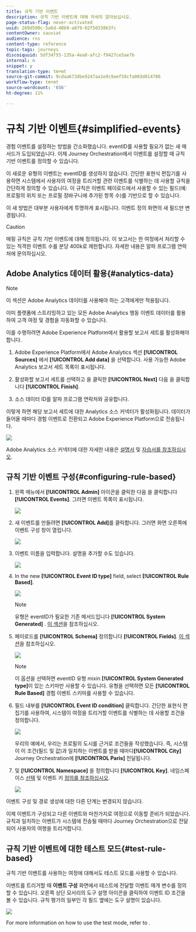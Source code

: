```yaml
---
title: 규칙 기반 이벤트
description: 규칙 기반 이벤트에 대해 자세히 알아보십시오.
page-status-flag: never-activated
uuid: 269d590c-5a6d-40b9-a879-02f5033863fc
contentOwner: sauviat
audience: rns
content-type: reference
topic-tags: journeys
discoiquuid: 5df34f55-135a-4ea8-afc2-f9427ce5ae7b
internal: n
snippet: y
translation-type: tm+mt
source-git-commit: 9cdaa673dbe9247aa1e9c9aef58cfa003d014786
workflow-type: tm+mt
source-wordcount: '656'
ht-degree: 11%

---
```



# 규칙 기반 이벤트{#simplified-events}

경험 이벤트를 설정하는 방법을 간소화했습니다. eventID를 사용할 필요가 없는 새 메서드가 도입되었습니다. 이제 Journey Orchestration에서 이벤트를 설정할 때 규칙 기반 이벤트를 정의할 수 있습니다.

이 새로운 유형의 이벤트는 eventID를 생성하지 않습니다. 간단한 표현식 편집기를 사용하면 시스템에서 사용자의 여정을 트리거할 관련 이벤트를 식별하는 데 사용할 규칙을 간단하게 정의할 수 있습니다. 이 규칙은 이벤트 페이로드에서 사용할 수 있는 필드(예: 프로필의 위치 또는 프로필 장바구니에 추가된 항목 수)를 기반으로 할 수 있습니다.

이 새 방법은 대부분 사용자에게 투명하게 표시됩니다. 이벤트 정의 화면의 새 필드만 변경됩니다.

>[!CAUTION]
>
>매핑 규칙은 규칙 기반 이벤트에 대해 정의됩니다. 이 보고서는 한 여정에서 처리할 수 있는 적격한 이벤트 수를 분당 400k로 제한합니다. 자세한 내용은 알파 프로그램 연락처에 문의하십시오.

## Adobe Analytics 데이터 활용{#analytics-data}

>[!NOTE]
>
>이 섹션은 Adobe Analytics 데이터를 사용해야 하는 고객에게만 적용됩니다.

이미 플랫폼에 스트리밍하고 있는 모든 Adobe Analytics 행동 이벤트 데이터를 활용하여 고객 여정 및 경험을 자동화할 수 있습니다.

이를 수행하려면 Adobe Experience Platform에서 활용할 보고서 세트를 활성화해야 합니다.

1. Adobe Experience Platform에서 Adobe Analytics 섹션 **[!UICONTROL Sources]** 에서 **[!UICONTROL Add data]** 을 선택합니다. 사용 가능한 Adobe Analytics 보고서 세트 목록이 표시됩니다.

1. 활성화할 보고서 세트를 선택하고 을 클릭한 **[!UICONTROL Next]** 다음 을 클릭합니다 **[!UICONTROL Finish]**.

1. 소스 데이터 ID를 알파 프로그램 연락처와 공유합니다.

이렇게 하면 해당 보고서 세트에 대한 Analytics 소스 커넥터가 활성화됩니다. 데이터가 들어올 때마다 경험 이벤트로 전환되고 Adobe Experience Platform으로 전송됩니다.

![](../assets/alpha-event9.png)

Adobe Analytics 소스 커넥터에 대한 자세한 내용은 [설명서](https://docs.adobe.com/help/en/experience-platform/sources/connectors/adobe-applications/analytics.html) 및 [자습서를 참조하십시오](https://docs.adobe.com/content/help/en/experience-platform/sources/ui-tutorials/create/adobe-applications/analytics.html).

## 규칙 기반 이벤트 구성{#configuring-rule-based}

1. 왼쪽 메뉴에서 **[!UICONTROL Admin]** 아이콘을 클릭한 다음 을 클릭합니다 **[!UICONTROL Events]**. 그러면 이벤트 목록이 표시됩니다.

   ![](../assets/alpha-event1.png)

1. 새 이벤트를 만들려면 **[!UICONTROL Add]**&#x200B;를 클릭합니다. 그러면 화면 오른쪽에 이벤트 구성 창이 열립니다.

   ![](../assets/alpha-event2.png)

1. 이벤트 이름을 입력합니다. 설명을 추가할 수도 있습니다.

   ![](../assets/alpha-event3.png)

1. In the new **[!UICONTROL Event ID type]** field, select **[!UICONTROL Rule Based]**.

   ![](../assets/alpha-event4.png)

   >[!NOTE]
   >
   >유형은 eventID가 필요한 기존 메서드입니다 **[!UICONTROL System Generated]** . [이 섹션](../event/about-events.md)을 참조하십시오.

1. 페이로드를 **[!UICONTROL Schema]** 정의합니다 **[!UICONTROL Fields]**. [이 섹션](../event/defining-the-payload-fields.md)을 참조하십시오.

   ![](../assets/alpha-event5.png)

   >[!NOTE]
   >
   >이 옵션을 선택하면 eventID 유형 mixin **[!UICONTROL System Generated type]**&#x200B;이 있는 스키마만 사용할 수 있습니다. 유형을 선택하면 모든 **[!UICONTROL Rule Based]** 경험 이벤트 스키마를 사용할 수 있습니다.

1. 필드 내부를 **[!UICONTROL Event ID condition]** 클릭합니다. 간단한 표현식 편집기를 사용하여, 시스템이 여정을 트리거할 이벤트를 식별하는 데 사용할 조건을 정의합니다.

   ![](../assets/alpha-event6.png)

   우리의 예에서, 우리는 프로필의 도시를 근거로 조건들을 작성했습니다. 즉, 시스템이 이 조건(필드 및 값)과 일치하는 이벤트를 받을 때마다&#x200B;**[!UICONTROL City]** Journey Orchestration에 **[!UICONTROL Paris]** 전달됩니다.

1. 및 **[!UICONTROL Namespace]** 을 정의합니다 **[!UICONTROL Key]**. 네임스페이스 [선택](../event/selecting-the-namespace.md) 및 이벤트 키 [정의를 참조하십시오](../event/defining-the-event-key.md).

   ![](../assets/alpha-event7.png)

이벤트 구성 및 경로 생성에 대한 다른 단계는 변경되지 않습니다.

이제 이벤트가 구성되고 다른 이벤트와 마찬가지로 여정으로 이동할 준비가 되었습니다. 규칙과 일치하는 이벤트가 시스템에 전송될 때마다 Journey Orchestration으로 전달되어 사용자의 여행을 트리거합니다.

## 규칙 기반 이벤트에 대한 테스트 모드{#test-rule-based}

규칙 기반 이벤트를 사용하는 여정에 대해서도 테스트 모드를 사용할 수 있습니다.

이벤트를 트리거할 때 **이벤트 구성** 화면에서 테스트에 전달할 이벤트 매개 변수를 정의할 수 있습니다. 오른쪽 상단 모서리의 도구 설명 아이콘을 클릭하여 이벤트 ID 조건을 볼 수 있습니다. 규칙 평가의 일부인 각 필드 옆에는 도구 설명이 있습니다.

![](../assets/alpha-event8.png)

For more information on how to use the test mode, refer to [](../building-journeys/testing-the-journey.md).

